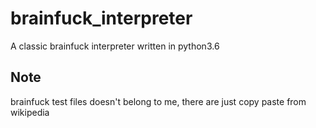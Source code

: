# brainfuck_interpreter

A classic brainfuck interpreter written in python3.6

## Note

brainfuck test files doesn't belong to me, there are just copy paste from wikipedia